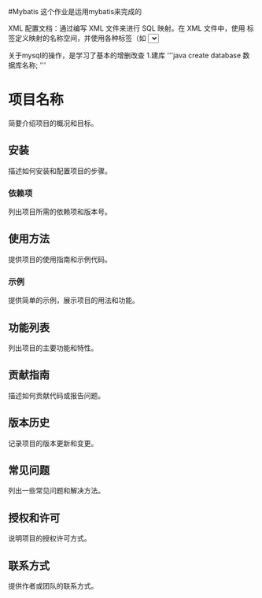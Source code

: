 #Mybatis
这个作业是运用mybatis来完成的  


XML 配置文档：通过编写 XML 文件来进行 SQL 映射。在 XML 文件中，使用 <mapper> 标签定义映射的名称空间，并使用各种标签（如 <select>、<insert>、<update> 和 <delete> 等）来定义具体的 SQL 操作。  

关于mysql的操作，是学习了基本的增删改查
1.建库
'''java
create database 数据库名称;
'''
# 项目名称

简要介绍项目的概况和目标。

## 安装

描述如何安装和配置项目的步骤。

### 依赖项

列出项目所需的依赖项和版本号。

## 使用方法

提供项目的使用指南和示例代码。

### 示例

提供简单的示例，展示项目的用法和功能。

## 功能列表

列出项目的主要功能和特性。

## 贡献指南

描述如何贡献代码或报告问题。

## 版本历史

记录项目的版本更新和变更。

## 常见问题

列出一些常见问题和解决方法。

## 授权和许可

说明项目的授权许可方式。

## 联系方式

提供作者或团队的联系方式。

